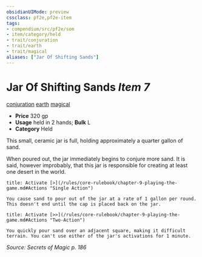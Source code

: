 ```yaml
---
obsidianUIMode: preview
cssclass: pf2e,pf2e-item
tags:
- compendium/src/pf2e/som
- item/category/held
- trait/conjuration
- trait/earth
- trait/magical
aliases: ["Jar Of Shifting Sands"]
---
```

# Jar Of Shifting Sands *Item 7*  
[conjuration](/rules/traits/conjuration.md)  [earth](/rules/traits/earth.md)  [magical](/rules/traits/magical.md)  

- **Price** 320 gp
- **Usage** held in 2 hands; **Bulk** L
- **Category** Held

This small, ceramic jar is full, holding approximately a quarter gallon of sand.

When poured out, the jar immediately begins to conjure more sand. It is said, however improbably, that this jar is responsible for creating at least one desert in the world.

```ad-embed-ability
title: Activate [>](/rules/core-rulebook/chapter-9-playing-the-game.md#Actions "Single Action")

You cause sand to pour out of the jar at a rate of 1 gallon per round. This doesn't end until the cap is placed back on the jar.
```

```ad-embed-ability
title: Activate [>>](/rules/core-rulebook/chapter-9-playing-the-game.md#Actions "Two-Action")

You quickly pour sand over an adjacent square, making it difficult terrain. You can't use either of the jar's activations for 1 minute.
```

*Source: Secrets of Magic p. 186*